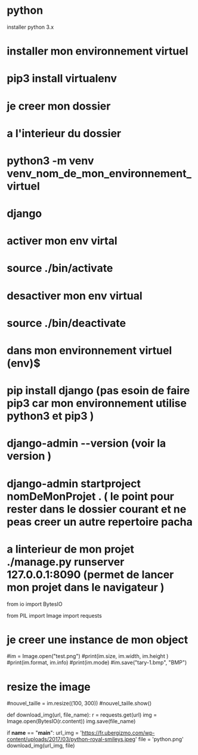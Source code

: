 # python
installer python 3.x


# installer mon environnement virtuel 
# pip3 install virtualenv



# je creer mon dossier 
# a l'interieur du dossier

# python3 -m venv venv_nom_de_mon_environnement_virtuel 


# django 

# activer mon env virtal 
# source ./bin/activate

# desactiver mon env virtual
# source ./bin/deactivate


# dans mon environnement virtuel (env)$

# pip install django (pas esoin de faire pip3 car mon environnement utilise python3 et pip3 )

# django-admin --version (voir la version )

# django-admin startproject nomDeMonProjet . ( le point pour rester dans le dossier courant et ne peas creer un autre repertoire pacha
 
 # a linterieur de mon projet ./manage.py runserver 127.0.0.1:8090 (permet de lancer mon projet dans le navigateur )
 
 
from io import  BytesIO

from PIL import Image
import requests

# je creer une instance de mon object
#im = Image.open("test.png")
#print(im.size, im.width, im.height )
#print(im.format, im.info)
#print(im.mode)
#im.save("tary-1.bmp", "BMP")

# resize the image

#nouvel_taille = im.resize((100, 300))
#nouvel_taille.show()



def download_img(url, file_name):
    r = requests.get(url)
    img = Image.open(BytesIO(r.content))
    img.save(file_name)



if __name__ == "__main__":
    url_img = 'https://fr.ubergizmo.com/wp-content/uploads/2017/03/python-royal-smileys.jpeg'
    file = 'python.png'
    download_img(url_img, file)
